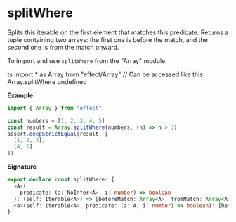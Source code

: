 # splitWhere

Splits this iterable on the first element that matches this predicate.
Returns a tuple containing two arrays: the first one is before the match, and the second one is from the match onward.

To import and use `splitWhere` from the "Array" module:

ts
import \* as Array from "effect/Array"
// Can be accessed like this
Array.splitWhere
undefined

**Example**

```ts
import { Array } from "effect"

const numbers = [1, 2, 3, 4, 5]
const result = Array.splitWhere(numbers, (n) => n > 3)
assert.deepStrictEqual(result, [
  [1, 2, 3],
  [4, 5]
])
```

**Signature**

```ts
export declare const splitWhere: {
  <A>(
    predicate: (a: NoInfer<A>, i: number) => boolean
  ): (self: Iterable<A>) => [beforeMatch: Array<A>, fromMatch: Array<A>]
  <A>(self: Iterable<A>, predicate: (a: A, i: number) => boolean): [beforeMatch: Array<A>, fromMatch: Array<A>]
}
```
